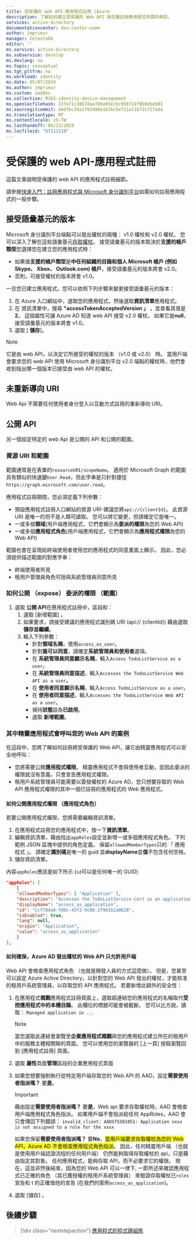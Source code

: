 ```yaml
---
title: 受保護的 web API-應用程式註冊 |Azure
description: 了解如何建立受保護的 Web API 與您要註冊應用程式所需的資訊。
services: active-directory
documentationcenter: dev-center-name
author: jmprieur
manager: CelesteDG
editor: ''
ms.service: active-directory
ms.subservice: develop
ms.devlang: na
ms.topic: conceptual
ms.tgt_pltfrm: na
ms.workload: identity
ms.date: 05/07/2019
ms.author: jmprieur
ms.custom: aaddev
ms.collection: M365-identity-device-management
ms.openlocfilehash: 22fe71c38678ae789a93ecbc956f24f0b0ebeb01
ms.sourcegitcommit: d4dfbc34a1f03488e1b7bc5e711a11b72c717ada
ms.translationtype: MT
ms.contentlocale: zh-TW
ms.lasthandoff: 06/13/2019
ms.locfileid: "67111119"
---
```

# <a name="protected-web-api---app-registration"></a>受保護的 web API-應用程式註冊

這篇文章說明受保護的 web API 的應用程式註冊細節。

請參閱[快速入門：註冊應用程式與 Microsoft 身分識別平台](quickstart-register-app.md)如需如何註冊應用程式的一般步驟。

## <a name="accepted-token-version"></a>接受語彙基元的版本

Microsoft 身分識別平台端點可以發出權杖的兩種： v1.0 權杖和 v2.0 權杖。 您可以深入了解在這些語彙基元[存取權杖](access-tokens.md)。 接受語彙基元的版本取決於**支援的帳戶類型**您選擇您在建立您的應用程式時：

- 如果值**支援的帳戶類型**是**中任何組織的目錄和個人 Microsoft 帳戶 (例如 Skype、 Xbox、 Outlook.com) 帳戶**，接受語彙基元的版本將會 v2.0。
- 否則，可接受權杖的版本將會 v1.0。

一旦您已建立應用程式，您可以依照下列步驟來變更接受語彙基元的版本：

1. 在 Azure 入口網站中，選取您的應用程式，然後選取**資訊清單**應用程式。
2. 在 資訊清單中，搜尋 **"accessTokenAcceptedVersion 」** ，並查看其值是**2**。 這個屬性可讓 Azure AD 知道 web API 接受 v2.0 權杖。 如果它是**null**，接受語彙基元的版本將會 v1.0。
3. 選取 [ **儲存**]。

> [!NOTE]
> 它是由 web API，以決定它所接受的權杖的版本 （v1.0 或 v2.0） 時。 當用戶端會要求您的 web API 使用 Microsoft 身分識別平台 v2.0 端點的權杖時，他們會收到指出哪一個版本已接受由 web API 的權杖。

## <a name="no-redirect-uri"></a>未重新導向 URI

Web Api 不需要任何使用者身分登入以互動方式註冊的重新導向 URI。

## <a name="expose-an-api"></a>公開 API

另一個設定特定的 web Api 是公開的 API 和公開的範圍。

### <a name="resource-uri-and-scopes"></a>資源 URI 和範圍

範圍通常是在表單的`resourceURI/scopeName`。 適用於 Microsoft Graph 的範圍具有類似的快速鍵`User.Read`，但此字串是只針對捷徑`https://graph.microsoft.com/user.read`。

應用程式註冊期間，您必須定義下列參數：

- 預設應用程式註冊入口網站的資源 URI-建議您將`api://{clientId}`。 此資源 URI 是唯一的但不是人類可讀取。 您可以將它變更，但請確定它是唯一。
- 一或多個**領域**(用戶端應用程式，它們會顯示為**委派的權限**為您的 Web API)
- 一或多個**應用程式角色**(用戶端應用程式，它們會顯示為**應用程式權限**為您的 Web API)

範圍也會在呈現給終端使用者使用您的應用程式的同意畫面上顯示。 因此，您必須提供描述範圍的對應字串：

- 終端使用者所見
- 租用戶管理員角色可授與系統管理員同意所見

### <a name="how-to-expose-delegated-permissions-scopes"></a>如何公開 （expose） 委派的權限 （範圍）

1. 選取 **公開 API**在應用程式註冊中，區段和：
   1. 選取 [新增範圍]  。
   1. 如果要求，請接受建議的應用程式識別碼 URI (api:// {clientId}) 藉由選取**儲存並繼續**。
   1. 輸入下列參數：
      - 針對**領域名稱**，使用`access_as_user`。
      - 針對**誰可以同意**，請確定**系統管理員和使用者**選項。
      - 在 **系統管理員同意顯示名稱**，輸入`Access TodoListService as a user`。
      - 在 **系統管理員同意描述**，輸入`Accesses the TodoListService Web API as a user`。
      - 在 **使用者同意顯示名稱**，輸入`Access TodoListService as a user`。
      - 在 **使用者同意描述**，輸入`Accesses the TodoListService Web API as a user`。
      - 保持**狀態**設為**已啟用**。
      - 選取 **新增範圍**。

### <a name="case-where-your-web-api-is-called-by-daemon-application"></a>其中精靈應用程式會呼叫您的 Web API 的案例

在這段中，您將了解如何註冊將受保護的 Web API，讓它由精靈應用程式可以安全地呼叫：

- 您將需要公開**應用程式權限**。 精靈應用程式不會與使用者互動，並因此委派的權限就沒有意義，只會宣告應用程式權限。
- 租用戶系統管理員可能需要以簽發權杖的 Azure AD，您只想要存取的 Web API 應用程式權限的其中一個已註冊的應用程式的 Web 應用程式。

#### <a name="how-to-expose-application-permissions-app-roles"></a>如何公開應用程式權限 （應用程式角色）

若要公開應用程式權限，您將需要編輯資訊清單。

1. 在應用程式註冊您的應用程式中，按一下**資訊清單**。
1. 編輯資訊清單，藉由找出`appRoles`設定並新增一或多個應用程式角色。 下列範例 JSON 區塊中提供的角色定義。  保留`allowedMemberTypes`只的 「 應用程式 」。 請確定**識別碼**是唯一的 guid 並**displayName**並**值**不包含任何空格。
1. 儲存資訊清單。

內容`appRoles`應該是如下所示 (`id`可以是任何唯一的 GUID)

```JSon
"appRoles": [
    {
    "allowedMemberTypes": [ "Application" ],
    "description": "Accesses the TodoListService-Cert as an application.",
    "displayName": "access_as_application",
    "id": "ccf784a6-fd0c-45f2-9c08-2f9d162a0628",
    "isEnabled": true,
    "lang": null,
    "origin": "Application",
    "value": "access_as_application"
    }
],
```

#### <a name="how-to-ensure-that-azure-ad-issues-tokens-for-your-web-api-only-to-allowed-clients"></a>如何確保，Azure AD 發出權杖的 Web API 只允許用戶端

Web API 會檢查應用程式角色 （也就是開發人員的方式這麼做）。 但是，您甚至可以設定 Azure Active Directory，以針對您的 Web API 發出的權杖，才能核准的租用戶系統管理員，以存取您的 API 應用程式。 若要新增此額外的安全性：

1. 在應用程式**概觀**應用程式註冊頁面上，選取超連結您的應用程式的名稱取代**受控應用程式中的本機目錄**。 此欄位的標題可能會被截斷。 您可以比方說，讀取： `Managed application in ...`

   > [!NOTE]
   >
   > 當您選取此連結會瀏覽至**企業應用程式概觀**與您的應用程式建立所在的租用戶中的服務主體相關聯的頁面。 您可以使用您的瀏覽器的 [上一頁] 按鈕瀏覽回到 [應用程式註冊] 頁面。

1. 選取 **屬性**頁面**管理**區段的企業應用程式頁面
1. 如果您想要強制執行從特定用戶端存取您的 Web API 的 AAD，設定**需要使用者指派嗎？** 要**是**。

   > [!IMPORTANT]
   >
   > 藉由設定**需要使用者指派嗎？** 要**是**，Web api 要求存取權杖時，AAD 會檢查用戶端應用程式角色指派。 如果用戶端不會指派給任何 AppRoles，AAD 會只會傳回下列錯誤： `invalid_client: AADSTS501051: Application xxxx is not assigned to a role for the xxxx`
   >
   > 如果您保留**需要使用者指派嗎？** 要**No**，<span style='background-color:yellow; display:inline'>當用戶端要求存取權杖為您的 Web API，Azure AD 不會檢查應用程式角色指派</span>。 因此，任何精靈用戶端 （也就是使用用戶端認證流程的任何用戶端） 仍然能夠取得存取權杖的 api，只是藉由指定其對象。 任何應用程式，能夠存取 API，而不必要求它的權限。 現在，這並非然後結束，因為您的 Web API 可以一律下, 一節所述來確認應用程式已正確的角色 （其已獲授權的租用戶系統管理員） 來驗證存取權杖已`roles`宣告和 t 的正確值他的宣告 (在我們的案例`access_as_application`)。

1. 選取 [儲存]  。

## <a name="next-steps"></a>後續步驟

> [!div class="nextstepaction"]
> [應用程式的程式碼組態](scenario-protected-web-api-app-configuration.md)
